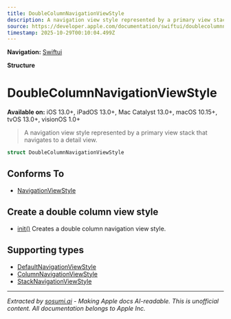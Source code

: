 ```yaml
---
title: DoubleColumnNavigationViewStyle
description: A navigation view style represented by a primary view stack that navigates to a detail view.
source: https://developer.apple.com/documentation/swiftui/doublecolumnnavigationviewstyle
timestamp: 2025-10-29T00:10:04.499Z
---
```


**Navigation:** [Swiftui](/documentation/swiftui)

**Structure**

# DoubleColumnNavigationViewStyle

**Available on:** iOS 13.0+, iPadOS 13.0+, Mac Catalyst 13.0+, macOS 10.15+, tvOS 13.0+, visionOS 1.0+

> A navigation view style represented by a primary view stack that navigates to a detail view.

```swift
struct DoubleColumnNavigationViewStyle
```

## Conforms To

- [NavigationViewStyle](/documentation/swiftui/navigationviewstyle)

## Create a double column view style

- [init()](/documentation/swiftui/doublecolumnnavigationviewstyle/init()) Creates a double column navigation view style.

## Supporting types

- [DefaultNavigationViewStyle](/documentation/swiftui/defaultnavigationviewstyle)
- [ColumnNavigationViewStyle](/documentation/swiftui/columnnavigationviewstyle)
- [StackNavigationViewStyle](/documentation/swiftui/stacknavigationviewstyle)

---

*Extracted by [sosumi.ai](https://sosumi.ai) - Making Apple docs AI-readable.*
*This is unofficial content. All documentation belongs to Apple Inc.*
